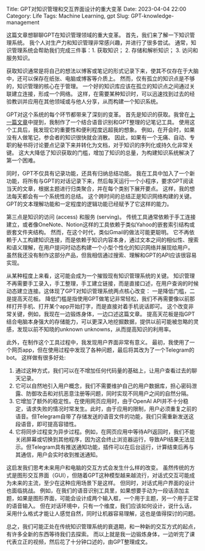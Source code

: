 Title: GPT对知识管理和交互界面设计的重大变革
Date: 2023-04-04 22:00
Category: Life
Tags: Machine Learning, gpt
Slug: GPT-knowledge-management

这篇文章想聊聊GPT在知识管理领域的重大变革。
首先，我们来了解一下知识管理系统。
我个人对生产力和知识管理非常感兴趣，并进行了很多尝试。
通常，知识管理系统会帮助我们完成三件事：1. 获取知识；
2. 存储和解析知识；
3. 访问和服务知识。

获取知识通常是将自己的想法以博客或笔记的形式记录下来，使其不仅存在于大脑中，还可以保存在纸张、电脑或博客等介质上。
然而，仅有孤立的知识点是不够的，知识管理的核心在于管理。
一个好的知识库应该在孤立的知识点之间通过关联建立连接，形成一个网络。
这样，在需要某种知识时，可以迅速找到过去的经验教训并应用在其他领域或与他人分享，从而构建一个知识系统。

GPT对这个系统的每个环节都带来了深刻的变革。
首先是知识的获取。我曾在[上一篇文章](/GPT-API-usage-creation.html)中提到，我制作了一个结合语音识别和GPT整理的记笔记工具。
使用这个工具后，我发现它的重要性和便利程度远超我的想象。
例如，在开会时，如果没有人做笔记，参会者的知识很快就会消散。
因此，如果有一个无痛、自动、专职的秘书将讨论要点记录下来并转化为文档，对于知识的序列化或持久化非常关键。
这大大降低了知识获取的门槛，增加了知识的总量，为构建知识系统解决了第一个困难。

同时，GPT不仅具有记录功能，还具有归纳总结功能。
我在工具中加入了一个新功能，将所有与GPT的对话记录下来，然后每天运行一个小程序，要求GPT阅读当天的文章，根据主题进行归类聚合，并在每个类别下展开要点。
这样，我的想法每天都会有一个系统性的总结。
这个跨时间的总结正是知识网络构建的关键。
GPT的文本理解功能和一定程度的逻辑功能已经赋予了它这样的能力。

第三点是知识的访问 (access) 和服务 (serving)。
传统工具通常依赖于手工连接建立，或者像OneNote、Notion这样的工具依赖于类似Yahoo的嵌套索引结构或嵌套文件夹结构。
然而，在这个时代，类似Gmail的做法可能更聪明。
它不再依赖于人工构建知识连接，而是依赖于知识内容本身，通过文本之间的相似性、搜索和语义理解，在用户提问时动态构建一个小型个性化的知识网络并展现给用户。
虽然我还没有制作这部分产品，但我相信通过搜索、理解和GPT的API应该很容易实现。

从某种程度上来看，这可能会成为一个摧毁现有知识管理系统的关键。
知识管理不再需要手工录入，手工整理，手工建立链接，而是直接口述，在用户查询的时候动态建立连接。这体现了GPT对知识管理系统两点核心改变：
一是降低门槛，二是提高天花板。
降低门槛是指使用GPT做笔记非常轻松，我们不再需要像以前那样打开手机、打开某个app开始打字，而是直接对着手机说话即可。
这个改变非常关键，例如，我现在一边锻炼身体，一边口述这篇文章。
提高天花板是指GPT结合电脑本身强大的存储能力，可以更深入地挖掘数据，提供以前可能被忽略的灵感，发现以前不知晓的unknown unknowns，从而提高知识的利用率。

此外，在制作这个工具过程中，我发现用户界面非常有意义。
最初，我使用了一个网页app，但在使用过程中发现了各种问题，最后将其改为了一个Telegram的bot。
这样做有很多好处:

1. 通过这种方式，我们可以在不增加任何代码量的基础上，让用户查看过去的聊天记录。
2. 它可以自然地引入用户概念，我们不需要维护自己的用户数据库，担心密码泄露、防御攻击和对抗恶意注册等问题，同时实现不同用户之间的自然分隔。
3. 它增加了额外的稳定性。在使用网页应用时，由于OpenAI API并不十分稳定，请求失败的情况时常发生。此时，由于应用的限制，用户必须重复之前的语音。但Telegram自带了存储发送的语音文件的功能，我们只需重新发送这段语音，即可提高容错性。
4. 它将同步过程变为异步过程。例如，在网页应用中等待API返回时，我们不能关闭屏幕或切换到其他程序，因为这会终止浏览器运行，导致API结果无法显示。但Telegram具有推送通知功能，插件可以在后台运行，计算结束后再与其通信，用户会实时收到推送通知。

这启发我们思考未来用户和电脑的交互方式会发生什么样的改变。
虽然传统的方式是图形交互界面（GUI），但随着GPT这种模型越来越流行，对话式交互可能成为未来的主流，至少在这种应用场景下是这样。
但同时，对话式用户界面的设计也面临挑战。
例如，在我们的语音识别工具里，如果想要手动为一段话添加主题，如果是图形界面，可能会设计成两个输入框，一个用于主题，另一个用于正常的语音输入。
但在对话环境中，只有一个维度，我们应该如何设计，说什么话，采用什么格式才能让人感觉自然，同时让机器容易理解，这也是值得探讨的问题。

总之，我们可能正处在传统知识管理系统的衰退期，和一种新的交互方式的起点，有许多全新的东西等待我们去探索。
而以上就是我一边锻炼身体，一边听完了课代表立正的视频，然后花了十分钟口述的，由GPT整理成文。
